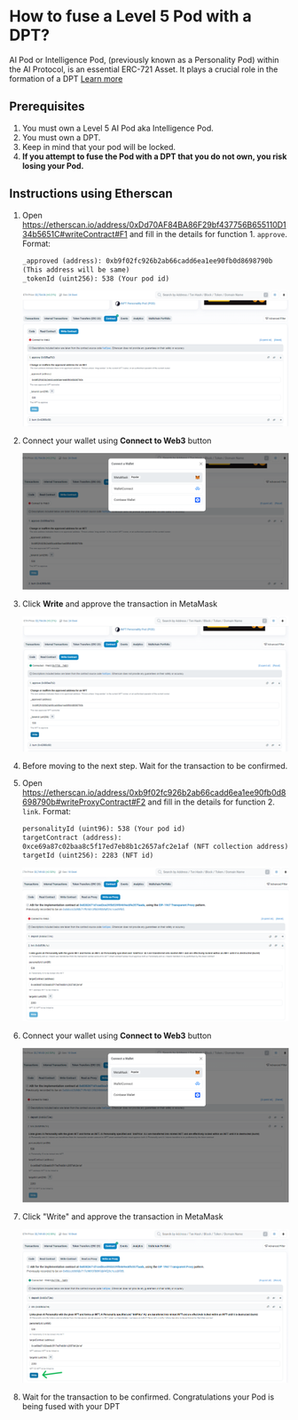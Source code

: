 # How to fuse a Level 5 Pod with a DPT?

AI Pod or Intelligence Pod, (previously known as a Personality Pod) within the AI Protocol, is an essential ERC-721 Asset. It plays a crucial role in the formation of a DPT [Learn more]()

## Prerequisites
1. You must own a Level 5 AI Pod aka Intelligence Pod.
2. You must own a DPT.
3. Keep in mind that your pod will be locked.
4. **If you attempt to fuse the Pod with a DPT that you do not own, you risk losing your Pod.**

## Instructions using Etherscan

1. Open https://etherscan.io/address/0xDd70AF84BA86F29bf437756B655110D134b5651C#writeContract#F1 and fill in the details for function 1. `approve`. Format:
    ```
    _approved (address): 0xb9f02fc926b2ab66cadd6ea1ee90fb0d8698790b (This address will be same)
    _tokenId (uint256): 538 (Your pod id)
    ```

    ![Approve details](./screenshots/1.png)

2. Connect your wallet using **Connect to Web3** button

    ![Connect](./screenshots/2.png)

3. Click **Write** and approve the transaction in MetaMask

    ![Write](./screenshots/3.png)

4. Before moving to the next step. Wait for the transaction to be confirmed.

5. Open https://etherscan.io/address/0xb9f02fc926b2ab66cadd6ea1ee90fb0d8698790b#writeProxyContract#F2 and
    fill in the details for function 2. `link`. Format:
     ```
    personalityId (uint96): 538 (Your pod id)
    targetContract (address): 0xce69a87c02baa8c5f17ed7eb8b1c2657afc2e1af (NFT collection address)
    targetId (uint256): 2283 (NFT id)
    ```

    ![Link Details](./screenshots/4.png)

6. Connect your wallet using **Connect to Web3** button

    ![Connect](./screenshots/5.png)

7. Click "Write" and approve the transaction in MetaMask

    ![Write](./screenshots/6.png)

8. Wait for the transaction to be confirmed. Congratulations your Pod is being fused with your DPT